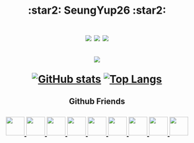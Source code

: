 <h1 align="center"> :star2: SeungYup26 :star2: </h1>

<h1 align="center">
<img alig src="https://hits.seeyoufarm.com/api/count/incr/badge.svg?url=https%3A%2F%2Fgithub.com%2Fseungyup26&count_bg=%23FF0000&title_bg=%23555555&icon=&icon_color=%23E7E7E7&title=View&edge_flat=true">
<img alig src="https://img.shields.io/badge/about-seungyup26%40gmail.com-blue">
<img alig src="https://img.shields.io/github/followers/SeungYup26?style=social"><br><br>
<img alig src="https://github-profile-trophy.vercel.app/?username=seungyup26&no-frame=true&no-bg=true&column=7&theme=onestar">

[![GitHub stats](https://github-readme-stats.vercel.app/api?username=seungyup26&show_icons=true&hide_border=true&custom_title=SeungYup&bg_color=ffffff00&theme=tokyonight)](https://github.com/seungyup26)
[![Top Langs](https://github-readme-stats.vercel.app/api/top-langs/?username=seungyup26&hide_border=true&custom_title=Languages&bg_color=ffffff00&theme=tokyonight)](https://github.com/seungyup26)<br>
</h2>

<h2 align="center"> Github Friends</h2>
<h2 align="center">
<table>
  <a href="https://github.com/Claude-Agnes17"><img src="https://avatars.githubusercontent.com/u/82876235?v=4" width="50px">
  <a href="https://github.com/yblee0816"><img src="https://avatars.githubusercontent.com/u/64089784?v=4" width="50px">
  <a href="https://github.com/jokk6703"><img src="https://avatars.githubusercontent.com/u/38997874?v=4" width="50px">
  <a href="https://github.com/Yellowstrawberrys"><img src="https://avatars.githubusercontent.com/u/77413533?v=4" width="50px">
  <a href="https://github.com/KiRist-code"><img src="https://avatars.githubusercontent.com/u/37296174?v=4" width="50px">
  <a href="https://github.com/dltlgn071105"><img src="https://avatars.githubusercontent.com/u/79982147?v=4" width="50px">
  <a href="https://github.com/jym0404"><img src="https://avatars.githubusercontent.com/u/49983304?v=4" width="50px">
  <a href="https://github.com/Marshal0129"><img src="https://avatars.githubusercontent.com/u/87575796?v=4" width="50px">
  <a href="https://github.com/JIHOON0728"><img src="https://avatars.githubusercontent.com/u/88192370?v=4" width="50px">
</table>
</h2>